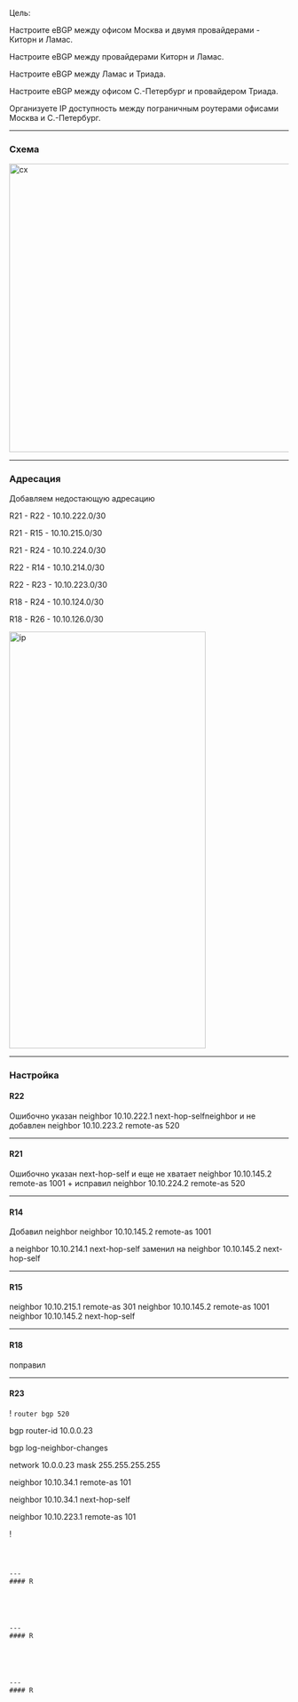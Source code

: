 Цель: 

Настроите eBGP между офисом Москва и двумя провайдерами - Киторн и Ламас.

Настроите eBGP между провайдерами Киторн и Ламас.

Настроите eBGP между Ламас и Триада.

Настроите eBGP между офисом С.-Петербург и провайдером Триада.

Организуете IP доступность между пограничным роутерами офисами Москва и С.-Петербург.


---
### Схема

<img width="1413" height="519" alt="сх" src="https://github.com/user-attachments/assets/0c0c08e1-95b2-4f25-82a0-b1b48048179e" />


---
### Адресация

Добавляем недостающую адресацию 

R21 - R22 - 10.10.222.0/30

R21 - R15 - 10.10.215.0/30

R21 - R24 - 10.10.224.0/30

R22 - R14 - 10.10.214.0/30

R22 - R23 - 10.10.223.0/30

R18 - R24 - 10.10.124.0/30

R18 - R26 - 10.10.126.0/30

<img width="354" height="750" alt="ip" src="https://github.com/user-attachments/assets/8e6a558a-8e8c-4cbb-b496-d79abb3c867f" />


---
### Настройка 


#### R22 

Ошибочно указан neighbor 10.10.222.1 next-hop-selfneighbor и не добавлен 
neighbor 10.10.223.2 remote-as 520



---
#### R21

Ошибочно указан next-hop-self и еще не хватает neighbor 10.10.145.2 remote-as 1001 + исправил neighbor 10.10.224.2 remote-as 520




---
#### R14

Добавил neighbor neighbor 10.10.145.2 remote-as 1001

а neighbor 10.10.214.1 next-hop-self заменил на neighbor 10.10.145.2 next-hop-self




---
#### R15

neighbor 10.10.215.1 remote-as 301
neighbor 10.10.145.2 remote-as 1001
neighbor 10.10.145.2 next-hop-self





---
#### R18

поправил





---
#### R23


!
```router bgp 520```

 bgp router-id 10.0.0.23
 
 bgp log-neighbor-changes
 
 network 10.0.0.23 mask 255.255.255.255
 
 neighbor 10.10.34.1 remote-as 101
 
 neighbor 10.10.34.1 next-hop-self
 
 neighbor 10.10.223.1 remote-as 101
 
!
```



---
#### R





---
#### R





---
#### R

